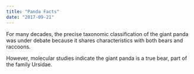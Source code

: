 ```yaml
---
title: "Panda Facts"
date: "2017-09-21"
---
```


For many decades, the precise taxonomic classification of the giant panda was under debate because it shares characteristics with both bears and raccoons.

However, molecular studies indicate the giant panda is a true bear, part of the family Ursidae.
